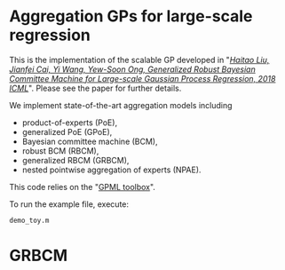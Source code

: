 Aggregation GPs for large-scale regression
====

This is the implementation of the scalable GP developed in "*[Haitao Liu, Jianfei Cai, Yi Wang, Yew-Soon Ong, Generalized Robust Bayesian Committee Machine for Large-scale Gaussian Process Regression, 2018 ICML](https://arxiv.org/abs/1806.00720)*". Please see the paper for further details.

We implement state-of-the-art aggregation models including 
* product-of-experts (PoE),
* generalized PoE (GPoE),
* Bayesian committee machine (BCM),
* robust BCM (RBCM),
* generalized RBCM (GRBCM), 
* nested pointwise aggregation of experts (NPAE).

This code relies on the "[GPML toolbox](http://www.gaussianprocess.org/gpml/code/matlab/doc/)".

To run the example file, execute:
```
demo_toy.m
```


# GRBCM
